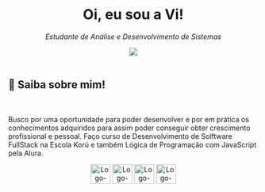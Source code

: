 <h1 align="center">Oi, eu sou a Vi! </h1>

<p align="center">
  <i>Estudante de Análise e Desenvolvimento de Sistemas</i>
</p>

<div align="center">
 <a href="https://www.linkedin.com/in/ana-vitoriag/"><img src="https://img.shields.io/badge/LinkedIn-0077B5?style=for-the-badge&logo=linkedin&logoColor=white"></a>
</div>
<br>

## 🌙 Saiba sobre mim!

<br>

Busco por uma oportunidade para poder desenvolver e por em prática os conhecimentos adquiridos para assim poder conseguir obter crescimento profissional e pessoal.
Faço curso de Desenvolvimento de Solftware FullStack na Escola Korú e também Lógica de Programação com JavaScript pela Alura.
<br>

<div align=center>
  <img align="center" alt="Logo-HTML" width="40" height="40" src="https://cdn.jsdelivr.net/gh/devicons/devicon/icons/html5/html5-original.svg" title="HTML">
  <img align="center" alt="Logo-CSS" width="40" height="40" src="https://cdn.jsdelivr.net/gh/devicons/devicon/icons/css3/css3-original.svg" title="CSS">
  <img align="center" alt="Logo-Js" width="40" height="40" src="https://cdn.jsdelivr.net/gh/devicons/devicon/icons/javascript/javascript-original.svg" title="JavaScript">
  <img align="center" alt="Logo-Python" width="40" height="40" src="https://cdn.jsdelivr.net/gh/devicons/devicon/icons/python/python-original.svg" title="Python">
